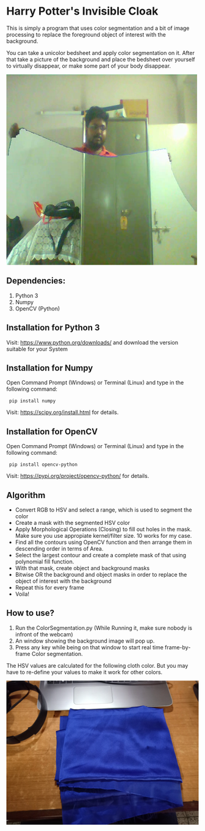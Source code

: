 # Harry Potter's Invisible Cloak

This is simply a program that uses color segmentation and a bit of image processing to replace the foreground object of interest with the background.

You can take a unicolor bedsheet and apply color segmentation on it. After that take a picture of the background and place the bedsheet over yourself to virtually disappear, or make some part of your body disappear.

<img align="center" src="Assets/output.png" alt="Invisible Cloak">

## Dependencies:
  1. Python 3
  2. Numpy
  3. OpenCV (Python)
 
## Installation for Python 3
  Visit: https://www.python.org/downloads/ and download the version suitable for your System
  
## Installation for Numpy
  Open Command Prompt (Windows) or Terminal (Linux) and type in the following command:
     
     pip install numpy
  
  Visit: https://scipy.org/install.html for details.
  
 ## Installation for OpenCV
  Open Command Prompt (Windows) or Terminal (Linux) and type in the following command:
     
     pip install opencv-python
  
  Visit: https://pypi.org/project/opencv-python/ for details.

## Algorithm
 - Convert RGB to HSV and select a range, which is used to segment the color
 - Create a mask with the segmented HSV color
 - Apply Morphological Operations (Closing) to fill out holes in the mask. Make sure you use appropiate kernel/filter size. 10 works for my case. 
 - Find all the contours using OpenCV function and then arrange them in descending order in terms of Area. 
 - Select the largest contour and create a complete mask of that using polynomial fill function. 
 - With that mask, create object and background masks
 - Bitwise OR the background and object masks in order to replace the object of interest with the background
 - Repeat this for every frame
 - Voila!

## How to use?
  1. Run the ColorSegmentation.py (While Running it, make sure nobody is infront of the webcam)
  2. An window showing the background image will pop up. 
  3. Press any key while being on that window to start real time frame-by-frame Color segmentation. 

The HSV values are calculated for the following cloth color. But you may have to re-define your values to make it work for other colors. 

![Cloth Used](Assets/Cloth.jpg)